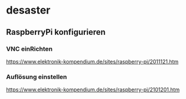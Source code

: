 # desaster

## RaspberryPi konfigurieren

### VNC einRichten
https://www.elektronik-kompendium.de/sites/raspberry-pi/2011121.htm

### Auflösung einstellen
https://www.elektronik-kompendium.de/sites/raspberry-pi/2101201.htm
